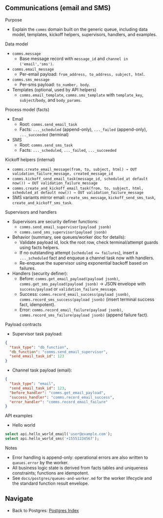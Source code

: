 ## Communications (email and SMS)

Purpose

- Explain the `comms` domain built on the generic queue, including data model, templates, kickoff helpers, supervisors, handlers, and examples.

Data model

- `comms.message`
  - Base message record with `message_id` and `channel in ('email','sms')`.
- `comms.email_message`
  - Per-email payload: `from_address, to_address, subject, html`.
- `comms.sms_message`
  - Per-sms payload: `to_number, body`.
- Templates (optional, used by API helpers)
  - `comms.email_template`, `comms.sms_template` with `template_key`, `subject`/`body`, and `body_params`.

Process model (facts)

- Email
  - Root: `comms.send_email_task`
  - Facts: `..._scheduled` (append-only), `..._failed` (append-only), `..._succeeded` (terminal)
- SMS
  - Root: `comms.send_sms_task`
  - Facts: `..._scheduled`, `..._failed`, `..._succeeded`

Kickoff helpers (internal)

- `comms.create_email_message(from, to, subject, html) → OUT validation_failure_message, created_message_id`
- `comms.kickoff_send_email_task(message_id, scheduled_at default now()) → OUT validation_failure_message`
- `comms.create_and_kickoff_email_task(from, to, subject, html, scheduled_at default now()) → OUT validation_failure_message`
- SMS variants mirror email: `create_sms_message`, `kickoff_send_sms_task`, `create_and_kickoff_sms_task`.

Supervisors and handlers

- Supervisors are security definer functions:
  - `comms.send_email_supervisor(payload jsonb)`
  - `comms.send_sms_supervisor(payload jsonb)`
- Behavior (summary, see queues/worker doc for details):
  - Validate payload id, lock the root row, check terminal/attempt guards using facts helpers.
  - If no outstanding attempt (`scheduled <= failures`), insert a `..._scheduled` fact and enqueue a channel task now with handlers.
  - Re-enqueue the supervisor using exponential backoff based on failures.
- Handlers (security definer):
  - Before: `comms.get_email_payload(payload jsonb)`, `comms.get_sms_payload(payload jsonb)` → JSON envelope with `success/payload` or `validation_failure_message`.
  - Success: `comms.record_email_success(payload jsonb)`, `comms.record_sms_success(payload jsonb)` (insert terminal success fact, idempotent).
  - Error: `comms.record_email_failure(payload jsonb)`, `comms.record_sms_failure(payload jsonb)` (append failure fact).

Payload contracts

- Supervisor task payload:

```json
{
  "task_type": "db_function",
  "db_function": "comms.send_email_supervisor",
  "send_email_task_id": 123
}
```

- Channel task payload (email):

```json
{
  "task_type": "email",
  "send_email_task_id": 123,
  "before_handler": "comms.get_email_payload",
  "success_handler": "comms.record_email_success",
  "error_handler": "comms.record_email_failure"
}
```

API examples

- Hello world

```sql
select api.hello_world_email('user@example.com');
select api.hello_world_sms('+15551234567');
```

Notes

- Error handling is append-only: operational errors are also written to `queues.error` by the worker.
- All business logic state is derived from facts tables and uniqueness constraints; functions are idempotent.
- See `docs/postgres/queues-and-worker.md` for the worker lifecycle and the standard function result envelope.

## Navigate

- Back to Postgres: [Postgres Index](README.md)

